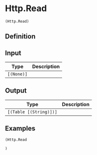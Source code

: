 # Http.Read

```clojure
(Http.Read)
```

## Definition


## Input
| Type | Description |
|------|-------------|
| `[(None)]` |  |


## Output
| Type | Description |
|------|-------------|
| `[(Table [(String)])]` |  |


## Examples

```clojure
(Http.Read

)
```
